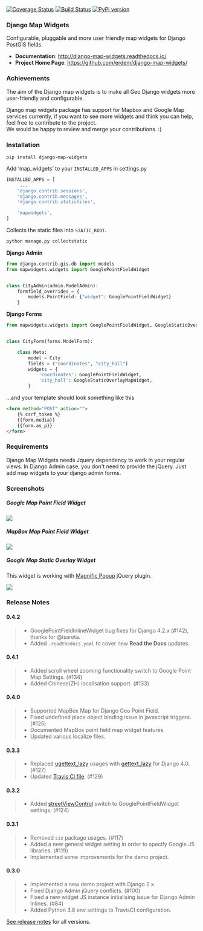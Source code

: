 [![Coverage Status](https://coveralls.io/repos/github/erdem/django-map-widgets/badge.svg?branch=master)](https://coveralls.io/github/erdem/django-map-widgets?branch=master)
[![Build Status](https://travis-ci.org/erdem/django-map-widgets.png)](https://travis-ci.org/erdem/django-map-widgets)
[![PyPI version](https://badge.fury.io/py/django-map-widgets.svg)](https://badge.fury.io/py/django-map-widgets)

### Django Map Widgets
Configurable, pluggable and more user friendly map widgets for Django PostGIS fields.

* **Documentation**: <a href="http://django-map-widgets.readthedocs.io/" target="_blank">http://django-map-widgets.readthedocs.io/</a>
* **Project Home Page**: <a href="https://github.com/erdem/django-map-widgets">https://github.com/erdem/django-map-widgets/</a>

### Achievements
The aim of the Django map widgets is to make all Geo Django widgets more user-friendly and configurable.  
  
Django map widgets package has support for Mapbox and Google Map services currently, if you want to see more widgets and think you can help, feel free to contribute to the project.  
We would be happy to review and merge your contributions. :) 

### Installation

    pip install django-map-widgets


Add ‘map_widgets’ to your `INSTALLED_APPS` in settings.py

```python
INSTALLED_APPS = [
     ...
    'django.contrib.sessions',
    'django.contrib.messages',
    'django.contrib.staticfiles',

    'mapwidgets',
]
```

Collects the static files into `STATIC_ROOT`.

```bash
python manage.py collectstatic
```

**Django Admin**

```python
from django.contrib.gis.db import models
from mapwidgets.widgets import GooglePointFieldWidget


class CityAdmin(admin.ModelAdmin):
    formfield_overrides = {
        models.PointField: {"widget": GooglePointFieldWidget}
    }
```

**Django Forms**

```python
from mapwidgets.widgets import GooglePointFieldWidget, GoogleStaticOverlayMapWidget


class CityForm(forms.ModelForm):

    class Meta:
        model = City
        fields = ("coordinates", "city_hall")
        widgets = {
            'coordinates': GooglePointFieldWidget,
            'city_hall': GoogleStaticOverlayMapWidget,
        }
```

...and your template should look something like this

```html
<form method="POST" action="">
    {% csrf_token %}
    {{form.media}}
    {{form.as_p}}
</form>
```

### Requirements

Django Map Widgets needs Jquery dependency to work in your regular views. In Django Admin case, you don't need to provide the jQuery. 
Just add map widgets to your django admin forms. 

### Screenshots

##### Google Map Point Field Widget

![](https://cloud.githubusercontent.com/assets/1518272/26807500/ad0af4ea-4a4e-11e7-87d6-632f39e438f7.gif)


##### MapBox Map Point Field Widget

![](https://user-images.githubusercontent.com/1518272/168497515-f97363f4-6860-410e-9e24-230a2c4233b7.png)


##### Google Map Static Overlay Widget
This widget is working with <a href="http://dimsemenov.com/plugins/magnific-popup/" target="_blank">Magnific Popup</a> jQuery plugin.

![](https://cloud.githubusercontent.com/assets/1518272/18732296/18f1813e-805a-11e6-8801-f1f48ed02a9c.png)


### Release Notes


#### 0.4.2
> -   GooglePointFieldInlineWidget bug fixes for Django 4.2.x (#142), thanks for @isarota.
> -   Added `.readthedocs.yaml` to cover new **Read the Docs** updates. 


#### 0.4.1
> -   Added scroll wheel zooming functionality switch to Google Point Map Settings. (#134)
> -   Added Chinese(ZH) localisation support. (#133)

#### 0.4.0
> -   Supported MapBox Map for Django Geo Point Field.
> -   Fixed undefined place object binding issue in javascript triggers. (#125)
> -   Documented MapBox point field map widget features.
> -   Updated various localize files.

#### 0.3.3

> -   Replaced [ugettext_lazy](https://github.com/erdem/django-map-widgets/pull/127) usages with [gettext_lazy](https://docs.djangoproject.com/en/4.0/releases/4.0/#features-removed-in-4-0) for Django 4.0. (#127)
> -   Updated [Travis CI file](https://github.com/erdem/django-map-widgets/pull/129). (#129)

#### 0.3.2

> -   Added [streetViewControl](https://developers.google.com/maps/documentation/javascript/streetview#StreetViewMapUsage) switch to GooglePointFieldWidget settings. (#124)

#### 0.3.1

> -   Removed `six` package usages. (#117)
> -   Added a new general widget setting in order to specify Google JS libraries. (#119)
> -   Implemented some improvements for the demo project.

#### 0.3.0

> -   Implemented a new demo project with Django 2.x.
> -   Fixed Django Admin jQuery conflicts. (#100)
> -   Fixed a new widget JS instance initialising issue for Django Admin Inlines. (#84)
> -   Added Python 3.8 env settings to TravisCI configuration.

[See release notes](https://django-map-widgets.readthedocs.io/en/mapbox_widget_fixes/releases/index.html) for all versions.
